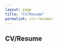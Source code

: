 ```yaml
---
layout: page
title: "CV/Resume"
permalink: /cv-resume/
---
```


## CV/Resume

<!-- Add your CV or resume content here, such as a brief bio, skills, experiences, etc. -->
